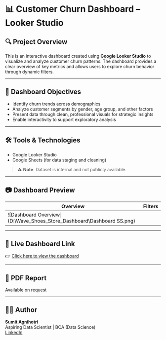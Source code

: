 # 📊 Customer Churn Dashboard – Looker Studio

## 🔍 Project Overview
This is an interactive dashboard created using **Google Looker Studio** to visualize and analyze customer churn patterns. The dashboard provides a clear overview of key metrics and allows users to explore churn behavior through dynamic filters.

---

## 🎯 Dashboard Objectives
- Identify churn trends across demographics
- Analyze customer segments by gender, age group, and other factors
- Present data through clean, professional visuals for strategic insights
- Enable interactivity to support exploratory analysis

---

## 🛠️ Tools & Technologies
- Google Looker Studio
- Google Sheets (for data staging and cleaning)

> ⚠️ **Note**: Dataset is internal and not publicly available.

---

## 📷 Dashboard Preview

| Overview | Filters |
|----------|---------|
| ![Dashboard Overview](D:\Wave_Shoes_Store_Dashboard\Dashboard SS.png) |

---

## 🔗 Live Dashboard Link
👉 [Click here to view the dashboard](https://lookerstudio.google.com/s/g_Wisr_sEX0)

---

## 📄 PDF Report
Available on request

---

## 👨‍💻 Author
**Sumit Agnihotri**  
Aspiring Data Scientist | BCA (Data Science)  
[LinkedIn](https://www.linkedin.com/in/sumit-agnihotri/)